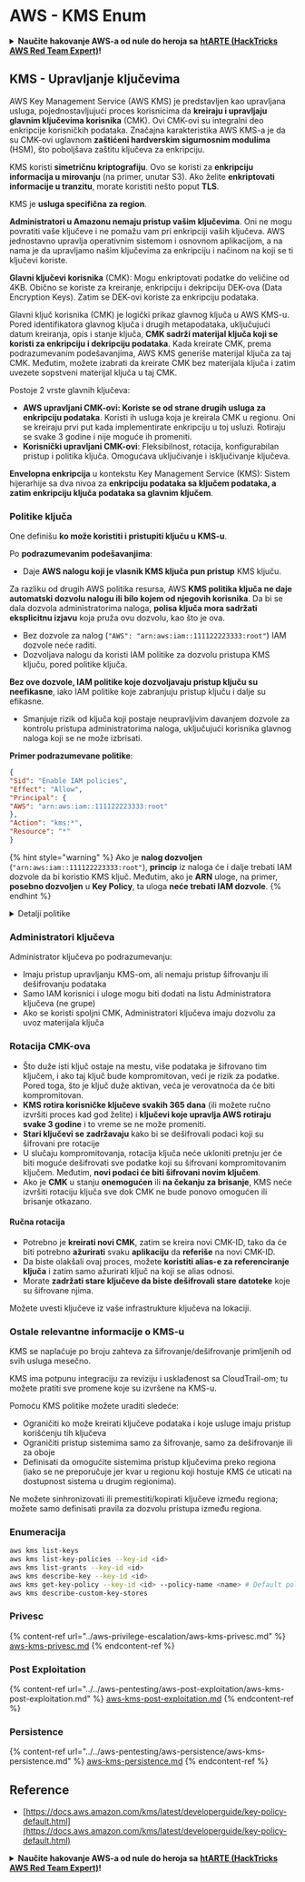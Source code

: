 # AWS - KMS Enum

<details>

<summary><strong>Naučite hakovanje AWS-a od nule do heroja sa</strong> <a href="https://training.hacktricks.xyz/courses/arte"><strong>htARTE (HackTricks AWS Red Team Expert)</strong></a><strong>!</strong></summary>

Drugi načini podrške HackTricks-u:

* Ako želite da vidite **vašu kompaniju reklamiranu u HackTricks-u** ili **preuzmete HackTricks u PDF formatu** Proverite [**SUBSCRIPTION PLANS**](https://github.com/sponsors/carlospolop)!
* Nabavite [**zvanični PEASS & HackTricks swag**](https://peass.creator-spring.com)
* Otkrijte [**The PEASS Family**](https://opensea.io/collection/the-peass-family), našu kolekciju ekskluzivnih [**NFT-ova**](https://opensea.io/collection/the-peass-family)
* **Pridružite se** 💬 [**Discord grupi**](https://discord.gg/hRep4RUj7f) ili [**telegram grupi**](https://t.me/peass) ili nas **pratite** na **Twitter-u** 🐦 [**@hacktricks_live**](https://twitter.com/hacktricks_live)**.**
* **Podelite svoje hakovanje trikove slanjem PR-ova na** [**HackTricks**](https://github.com/carlospolop/hacktricks) i [**HackTricks Cloud**](https://github.com/carlospolop/hacktricks-cloud) github repozitorijume.

</details>

## KMS - Upravljanje ključevima

AWS Key Management Service (AWS KMS) je predstavljen kao upravljana usluga, pojednostavljujući proces korisnicima da **kreiraju i upravljaju glavnim ključevima korisnika** (CMK). Ovi CMK-ovi su integralni deo enkripcije korisničkih podataka. Značajna karakteristika AWS KMS-a je da su CMK-ovi uglavnom **zaštićeni hardverskim sigurnosnim modulima** (HSM), što poboljšava zaštitu ključeva za enkripciju.

KMS koristi **simetričnu kriptografiju**. Ovo se koristi za **enkripciju informacija u mirovanju** (na primer, unutar S3). Ako želite **enkriptovati informacije u tranzitu**, morate koristiti nešto poput **TLS**.

KMS je **usluga specifična za region**.

**Administratori u Amazonu nemaju pristup vašim ključevima**. Oni ne mogu povratiti vaše ključeve i ne pomažu vam pri enkripciji vaših ključeva. AWS jednostavno upravlja operativnim sistemom i osnovnom aplikacijom, a na nama je da upravljamo našim ključevima za enkripciju i načinom na koji se ti ključevi koriste.

**Glavni ključevi korisnika** (CMK): Mogu enkriptovati podatke do veličine od 4KB. Obično se koriste za kreiranje, enkripciju i dekripciju DEK-ova (Data Encryption Keys). Zatim se DEK-ovi koriste za enkripciju podataka.

Glavni ključ korisnika (CMK) je logički prikaz glavnog ključa u AWS KMS-u. Pored identifikatora glavnog ključa i drugih metapodataka, uključujući datum kreiranja, opis i stanje ključa, **CMK sadrži materijal ključa koji se koristi za enkripciju i dekripciju podataka**. Kada kreirate CMK, prema podrazumevanim podešavanjima, AWS KMS generiše materijal ključa za taj CMK. Međutim, možete izabrati da kreirate CMK bez materijala ključa i zatim uvezete sopstveni materijal ključa u taj CMK.

Postoje 2 vrste glavnih ključeva:

* **AWS upravljani CMK-ovi: Koriste se od strane drugih usluga za enkripciju podataka**. Koristi ih usluga koja je kreirala CMK u regionu. Oni se kreiraju prvi put kada implementirate enkripciju u toj usluzi. Rotiraju se svake 3 godine i nije moguće ih promeniti.
* **Korisnički upravljani CMK-ovi**: Fleksibilnost, rotacija, konfigurabilan pristup i politika ključa. Omogućava uključivanje i isključivanje ključeva.

**Envelopna enkripcija** u kontekstu Key Management Service (KMS): Sistem hijerarhije sa dva nivoa za **enkripciju podataka sa ključem podataka, a zatim enkripciju ključa podataka sa glavnim ključem**.

### Politike ključa

One definišu **ko može koristiti i pristupiti ključu u KMS-u**.

Po **podrazumevanim podešavanjima**:

*   Daje **AWS nalogu koji je vlasnik KMS ključa pun pristup** KMS ključu.

Za razliku od drugih AWS politika resursa, AWS **KMS politika ključa ne daje automatski dozvolu nalogu ili bilo kojem od njegovih korisnika**. Da bi se dala dozvola administratorima naloga, **polisa ključa mora sadržati eksplicitnu izjavu** koja pruža ovu dozvolu, kao što je ova.

* Bez dozvole za nalog (`"AWS": "arn:aws:iam::111122223333:root"`) IAM dozvole neće raditi.
*   Dozvoljava nalogu da koristi IAM politike za dozvolu pristupa KMS ključu, pored politike ključa.

**Bez ove dozvole, IAM politike koje dozvoljavaju pristup ključu su neefikasne**, iako IAM politike koje zabranjuju pristup ključu i dalje su efikasne.
* Smanjuje rizik od ključa koji postaje neupravljivim davanjem dozvole za kontrolu pristupa administratorima naloga, uključujući korisnika glavnog naloga koji se ne može izbrisati.

**Primer podrazumevane politike**:
```json
{
"Sid": "Enable IAM policies",
"Effect": "Allow",
"Principal": {
"AWS": "arn:aws:iam::111122223333:root"
},
"Action": "kms:*",
"Resource": "*"
}
```
{% hint style="warning" %}
Ako je **nalog dozvoljen** (`"arn:aws:iam::111122223333:root"`), **princip** iz naloga će i dalje trebati IAM dozvole da bi koristio KMS ključ. Međutim, ako je **ARN** uloge, na primer, **posebno dozvoljen** u **Key Policy**, ta uloga **neće trebati IAM dozvole**.
{% endhint %}

<details>

<summary>Detalji politike</summary>

Svojstva politike:

* Dokument zasnovan na JSON-u
* Resurs --> Pogođeni resursi (može biti "\*")
* Akcija --> kms:Encrypt, kms:Decrypt, kms:CreateGrant ... (dozvole)
* Efekat --> Dozvoli/Odbij
* Princip --> pogođeni arn
* Uslovi (opciono) --> Uslov za dodeljivanje dozvola

Dodeljivanje:

* Omogućava delegiranje dozvola drugom AWS principu unutar vašeg AWS naloga. Morate ih kreirati koristeći AWS KMS API-je. Može se navesti identifikator CMK-a, princip kojem se dodeljuju dozvole i potrebni nivo operacije (Decrypt, Encrypt, GenerateDataKey...)
* Nakon što je dodela kreirana, izdaju se GrantToken i GrantID

**Pristup**:

* Putem **Key Policy**-ja -- Ako postoji, ovo ima **prednost** nad IAM politikom
* Putem **IAM politike**
* Putem **dodeljivanja**

</details>

### Administratori ključeva

Administrator ključeva po podrazumevanju:

* Imaju pristup upravljanju KMS-om, ali nemaju pristup šifrovanju ili dešifrovanju podataka
* Samo IAM korisnici i uloge mogu biti dodati na listu Administratora ključeva (ne grupe)
* Ako se koristi spoljni CMK, Administratori ključeva imaju dozvolu za uvoz materijala ključa

### Rotacija CMK-ova

* Što duže isti ključ ostaje na mestu, više podataka je šifrovano tim ključem, i ako taj ključ bude kompromitovan, veći je rizik za podatke. Pored toga, što je ključ duže aktivan, veća je verovatnoća da će biti kompromitovan.
* **KMS rotira korisničke ključeve svakih 365 dana** (ili možete ručno izvršiti proces kad god želite) i **ključevi koje upravlja AWS rotiraju svake 3 godine** i to vreme se ne može promeniti.
* **Stari ključevi se zadržavaju** kako bi se dešifrovali podaci koji su šifrovani pre rotacije
* U slučaju kompromitovanja, rotacija ključa neće ukloniti pretnju jer će biti moguće dešifrovati sve podatke koji su šifrovani kompromitovanim ključem. Međutim, **novi podaci će biti šifrovani novim ključem**.
* Ako je **CMK** u stanju **onemogućen** ili **na čekanju za brisanje**, KMS neće izvršiti rotaciju ključa sve dok CMK ne bude ponovo omogućen ili brisanje otkazano.

#### Ručna rotacija

* Potrebno je **kreirati novi CMK**, zatim se kreira novi CMK-ID, tako da će biti potrebno **ažurirati** svaku **aplikaciju** da **referiše** na novi CMK-ID.
* Da biste olakšali ovaj proces, možete **koristiti alias-e za referenciranje ključa** i zatim samo ažurirati ključ na koji se alias odnosi.
* Morate **zadržati stare ključeve da biste dešifrovali stare datoteke** koje su šifrovane njima.

Možete uvesti ključeve iz vaše infrastrukture ključeva na lokaciji.

### Ostale relevantne informacije o KMS-u

KMS se naplaćuje po broju zahteva za šifrovanje/dešifrovanje primljenih od svih usluga mesečno.

KMS ima potpunu integraciju za reviziju i usklađenost sa CloudTrail-om; tu možete pratiti sve promene koje su izvršene na KMS-u.

Pomoću KMS politike možete uraditi sledeće:

* Ograničiti ko može kreirati ključeve podataka i koje usluge imaju pristup korišćenju tih ključeva
* Ograničiti pristup sistemima samo za šifrovanje, samo za dešifrovanje ili za oboje
* Definisati da omogućite sistemima pristup ključevima preko regiona (iako se ne preporučuje jer kvar u regionu koji hostuje KMS će uticati na dostupnost sistema u drugim regionima).

Ne možete sinhronizovati ili premestiti/kopirati ključeve između regiona; možete samo definisati pravila za dozvolu pristupa između regiona.

### Enumeracija
```bash
aws kms list-keys
aws kms list-key-policies --key-id <id>
aws kms list-grants --key-id <id>
aws kms describe-key --key-id <id>
aws kms get-key-policy --key-id <id> --policy-name <name> # Default policy name is "default"
aws kms describe-custom-key-stores
```
### Privesc

{% content-ref url="../aws-privilege-escalation/aws-kms-privesc.md" %}
[aws-kms-privesc.md](../aws-privilege-escalation/aws-kms-privesc.md)
{% endcontent-ref %}

### Post Exploitation

{% content-ref url="../../aws-pentesting/aws-post-exploitation/aws-kms-post-exploitation.md" %}
[aws-kms-post-exploitation.md](../../aws-pentesting/aws-post-exploitation/aws-kms-post-exploitation.md)
{% endcontent-ref %}

### Persistence

{% content-ref url="../../aws-pentesting/aws-persistence/aws-kms-persistence.md" %}
[aws-kms-persistence.md](../../aws-pentesting/aws-persistence/aws-kms-persistence.md)
{% endcontent-ref %}

## Reference

* [https://docs.aws.amazon.com/kms/latest/developerguide/key-policy-default.html](https://docs.aws.amazon.com/kms/latest/developerguide/key-policy-default.html)

<details>

<summary><strong>Naučite hakovanje AWS-a od nule do heroja sa</strong> <a href="https://training.hacktricks.xyz/courses/arte"><strong>htARTE (HackTricks AWS Red Team Expert)</strong></a><strong>!</strong></summary>

Drugi načini podrške HackTricks-u:

* Ako želite da vidite **vašu kompaniju reklamiranu u HackTricks-u** ili **preuzmete HackTricks u PDF formatu** proverite [**SUBSCRIPTION PLANS**](https://github.com/sponsors/carlospolop)!
* Nabavite [**zvanični PEASS & HackTricks swag**](https://peass.creator-spring.com)
* Otkrijte [**The PEASS Family**](https://opensea.io/collection/the-peass-family), našu kolekciju ekskluzivnih [**NFT-ova**](https://opensea.io/collection/the-peass-family)
* **Pridružite se** 💬 [**Discord grupi**](https://discord.gg/hRep4RUj7f) ili [**telegram grupi**](https://t.me/peass) ili nas **pratite** na **Twitter-u** 🐦 [**@hacktricks_live**](https://twitter.com/hacktricks_live)**.**
* **Podelite svoje hakovanje trikove slanjem PR-ova na** [**HackTricks**](https://github.com/carlospolop/hacktricks) i [**HackTricks Cloud**](https://github.com/carlospolop/hacktricks-cloud) github repozitorijume.

</details>
